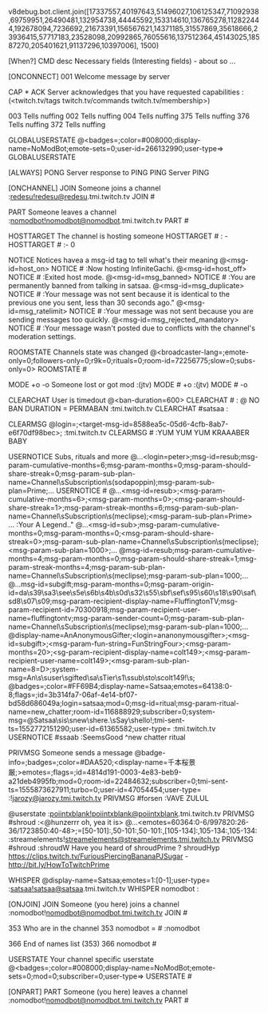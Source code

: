 

v8debug.bot.client.join([17337557,40197643,51496027,106125347,71092938,69759951,26490481,132954738,44445592,153314610,136765278,112822444,192678094,7236692,21673391,156567621,14371185,31557869,35618666,23936415,57717183,23528098,20992865,76055616,137512364,45143025,18587270,205401621,91137296,10397006], 1500)


[When?]
CMD           desc
Necessary fields <Dynamic fields> (Interesting fields) - about so
...

[ONCONNECT]
001           Welcome message by server

CAP * ACK     Server acknowledges that you have requested capabilities
:(<twitch.tv/tags twitch.tv/commands twitch.tv/membership>)

003           Tells nuffing
002           Tells nuffing
004           Tells nuffing
375           Tells nuffing
376           Tells nuffing
372           Tells nuffing

GLOBALUSERSTATE
@<badges=;color=#008000;display-name=NoModBot;emote-sets=0;user-id=266132990;user-type=> GLOBALUSERSTATE

[ALWAYS]
PONG          Server response to PING
PING          Server PING

[ONCHANNEL]
JOIN          Someone joins a channel
:<redesu!redesu@redesu>.tmi.twitch.tv JOIN #<vadikus007>

PART          Someone leaves a channel
:<nomodbot!nomodbot@nomodbot>.tmi.twitch.tv PART #<vadikus007>

HOSTTARGET    The channel is hosting someone
HOSTTARGET #<vadikus007> :<infinitegachi> -
HOSTTARGET #<satsaa> :- 0

NOTICE        Notices havea a msg-id tag to tell what's their meaning
@<msg-id=host_on> NOTICE #<vadikus007> :Now hosting InfiniteGachi.
@<msg-id=host_off> NOTICE #<satsaa> :Exited host mode.
@<msg-id=msg_banned> NOTICE #<satsaa> :You are permanently banned from talking in satsaa.
@<msg-id=msg_duplicate> NOTICE #<satsaa> :Your message was not sent because it is identical to the previous one you sent, less than 30 seconds ago."
@<msg-id=msg_ratelimit> NOTICE #<satsaa> :Your message was not sent because you are sending messages too quickly.
@<msg-id=msg_rejected_mandatory> NOTICE #<satsaa> :Your message wasn't posted due to conflicts with the channel's moderation settings.

ROOMSTATE     Channels state was changed
@<broadcaster-lang=;emote-only=0;followers-only=0;r9k=0;rituals=0;room-id=72256775;slow=0;subs-only=0> ROOMSTATE #<vadikus007>

MODE          +o -o Someone lost or got mod
:(jtv) MODE #<zfg1> +o <swordlesslink>
:(jtv) MODE #<zfg1> -o <swordlesslink>

CLEARCHAT     User is timedout
@<ban-duration=600> CLEARCHAT #<sodapoppin> :<invalidus>
@ NO BAN DURATION = PERMABAN :tmi.twitch.tv CLEARCHAT #satsaa :<user>

CLEARMSG
@login=<prestodotexe>;<target-msg-id=8588ea5c-05d6-4cfb-8ab7-e6f70df98bec>; :tmi.twitch.tv CLEARMSG #<joshog> :YUM YUM YUM KRAAABER BABY

USERNOTICE    Subs, rituals and more
@...<login=peter>;msg-id=resub;msg-param-cumulative-months=6;msg-param-months=0;msg-param-should-share-streak=0;msg-param-sub-plan-name=Channel\sSubscription\s(sodapoppin);msg-param-sub-plan=Prime;... USERNOTICE #<sodapoppin>
@...<msg-id=resub>;<msg-param-cumulative-months=6>;<msg-param-months=0>;<msg-param-should-share-streak=1>;msg-param-streak-months=6;msg-param-sub-plan-name=Channel\sSubscription\s(meclipse);<msg-param-sub-plan=Prime> ... :Your A Legend.."
@...<msg-id=sub>;msg-param-cumulative-months=0;msg-param-months=0;<msg-param-should-share-streak=0>;msg-param-sub-plan-name=Channel\sSubscription\s(meclipse);<msg-param-sub-plan=1000>;...
@msg-id=resub;msg-param-cumulative-months=4;msg-param-months=0;msg-param-should-share-streak=1;msg-param-streak-months=4;msg-param-sub-plan-name=Channel\sSubscription\s(meclipse);msg-param-sub-plan=1000;...
@...msg-id=subgift;msg-param-months=0;msg-param-origin-id=da\s39\sa3\see\s5e\s6b\s4b\s0d\s32\s55\sbf\sef\s95\s60\s18\s90\saf\sd8\s07\s09;msg-param-recipient-display-name=FluffingtonTV;msg-param-recipient-id=70300918;msg-param-recipient-user-name=fluffingtontv;msg-param-sender-count=0;msg-param-sub-plan-name=Channel\sSubscription\s(meclipse);msg-param-sub-plan=1000;...
@display-name=AnAnonymousGifter;<login=ananonymousgifter>;<msg-id=subgift>;<msg-param-fun-string=FunStringFour>;<msg-param-months=20>;<sg-param-recipient-display-name=colt149>;<msg-param-recipient-user-name=colt149>;<msg-param-sub-plan-name=8=D>;system-msg=An\s<anonymous>\suser\sgifted\sa\sTier\s1\ssub\sto\scolt149!\s;
@badges=;color=#FF69B4;display-name=Satsaa;emotes=64138:0-8;flags=;id=3b314fa7-06af-4e14-bf07-bd58d686049a;login=satsaa;mod=0;msg-id=ritual;msg-param-ritual-name=new_chatter;room-id=116888929;subscriber=0;system-msg=@Satsaa\sis\snew\shere.\sSay\shello!;tmi-sent-ts=1552772151290;user-id=61365582;user-type= :tmi.twitch.tv USERNOTICE #ssaab :SeemsGood
^new chatter ritual

PRIVMSG       Someone sends a message
@badge-info=;badges=;color=#DAA520;<display-name=千本桜景厳;>emotes=;flags=;id=4814d191-0003-4e83-beb9-a21deb4995fb;mod=0;room-id=22484632;subscriber=0;tmi-sent-ts=1555873627911;turbo=0;user-id=47054454;user-type= :<jarozy>!jarozy@jarozy.tmi.twitch.tv PRIVMSG #forsen :VAVE ZULUL

@userstate :<poiintxblank!poiintxblank@poiintxblank>.tmi.twitch.tv PRIVMSG #shroud :<@hunzerrr oh, yea it is>
@...<emotes=60364:0-6/997820:26-36/1723850:40-48>;<flags>=[50-101]:,50-101:,50-101:,[105-134]:,105-134:,105-134: :streamelements!streamelements@streamelements.tmi.twitch.tv PRIVMSG #shroud :shroudW Have you heard of shroudPrime ? shroudHyp https://clips.twitch.tv/FuriousPiercingBananaPJSugar - http://bit.ly/HowToTwitchPrime

WHISPER
@display-name=Satsaa;emotes=1:[0-1];user-type= :<satsaa!satsaa@satsaa>.tmi.twitch.tv WHISPER nomodbot :<message>

[ONJOIN]
JOIN          Someone (you here) joins a channel
:nomodbot!nomodbot@nomodbot.tmi.twitch.tv JOIN #<vadikus007>

353           Who are in the channel
353 nomodbot = #<vadikus007> :nomodbot

366           End of names list (353)
366 nomodbot #<vadikus007>


USERSTATE     Your channel specific userstate
@<badges=;color=#008000;display-name=NoModBot;emote-sets=0;mod=0;subscriber=0;user-type=> USERSTATE #<vadikus007>

[ONPART]
PART          Someone (you here) leaves a channel
:nomodbot!nomodbot@nomodbot.tmi.twitch.tv PART #<vadikus007>